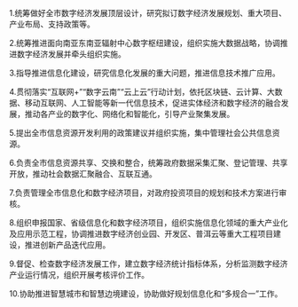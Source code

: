 1.统筹做好全市数字经济发展顶层设计，研究拟订数字经济发展规划、重大项目、产业布局、支持政策等。

2.统筹推进面向南亚东南亚辐射中心数字枢纽建设，组织实施大数据战略，协调推进数字经济发展并牵头组织实施。

3.指导推进信息化建设，研究信息化发展的重大问题，推进信息技术推广应用。

4.贯彻落实“互联网+”“数字云南”“云上云”行动计划，依托区块链、云计算、大数据、移动互联网、人工智能等新一代信息技术，促进实体经济和数字经济的融合发展，推动各产业的数字化、网络化和智能化，引导产业聚集发展。

5.提出全市信息资源开发利用的政策建议并组织实施，集中管理社会公共信息资源。

6.负责全市信息资源共享、交换和整合，统筹政府数据采集汇聚、登记管理、共享开放，推动社会数据汇聚融合、互联互通。

7.负责管理全市信息化和数字经济项目，对政府投资项目的规划和技术方案进行审核。

8.组织申报国家、省级信息化和数字经济项目，组织实施信息化领域的重大产业化及应用示范工程，协调推进数字经济创业园、开发区、普洱云等重大工程项目建设，推进创新产品迭代应用。

9.督促、检查数字经济发展工作，建立数字经济统计指标体系，分析监测数字经济产业运行情况，组织开展考核评价工作。

10.协助推进智慧城市和智慧边境建设，协助做好规划信息化和“多规合一”工作。